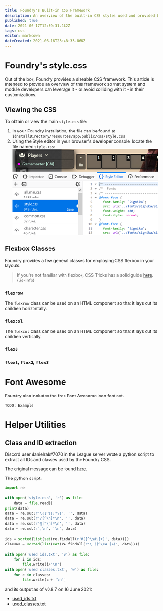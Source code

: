 ```yaml
---
title: Foundry's Built-in CSS Framework
description: An overview of the built-in CSS styles used and provided by Foundry
published: true
date: 2021-06-17T12:59:31.182Z
tags: css
editor: markdown
dateCreated: 2021-06-16T23:48:33.866Z
---
```


# Foundry's style.css

Out of the box, Foundry provides a sizeable CSS framework. This article is intended to provide an overview of this framework so that system and module developers can leverage it - or avoid colliding with it - in their customizations.

## Viewing the CSS

To obtain or view the main `style.css` file:

1. In your Foundry installation, the file can be found at `$installDirectory/resources/app/public/css/style.css`
1. Using the Style editor in your browser's developer console, locate the file named `style.css`:
![foundrycss.png](/development/foundrycss.png)

## Flexbox Classes

Foundry provides a few general classes for employing CSS flexbox in your layouts.

> If you're not familiar with flexbox, CSS Tricks has a solid guide [here](https://css-tricks.com/snippets/css/a-guide-to-flexbox/).
{.is-info}


### `flexrow`

The `flexrow` class can be used on an HTML component so that it lays out its children horizontally.

### `flexcol`

The `flexcol` class can be used on an HTML component so that it lays out its children vertically.

### `flex0`

### `flex1`, `flex2`, `flex3`

# Font Awesome

Foundry also includes the free Font Awesome icon font set.

`TODO: Example`

# Helper Utilities

## Class and ID extraction

Discord user danielrab#7070 in the League server wrote a python script to extract all IDs and classes used by the Foundry CSS.

The original message can be found [here](https://discord.com/channels/732325252788387980/734755256524865557/854858038639591464).

The python script:

```python
import re

with open('style.css', 'r') as file:
    data = file.read()
print(data)
data = re.sub(r'\{[^{}]*\}', '', data)
data = re.sub(r'/[^\n]*\n', '', data)
data = re.sub(r'@[^\n]*\n', '', data)
data = re.sub(r',\n', '\n', data)

ids = sorted(list(set(re.findall(r'#([^\s#.]+)', data))))
classes = sorted(list(set(re.findall(r'\.([^\s#.]+)', data))))

with open('used ids.txt', 'w') as file:
    for i in ids:
        file.write(i+'\n')
with open('used classes.txt', 'w') as file:
    for c in classes:
        file.write(c + '\n')
```

and its output as of v0.8.7 on 16 June 2021:

* [used_ids.txt](/development/used_ids.txt)
* [used_classes.txt](/development/used_classes.txt)
